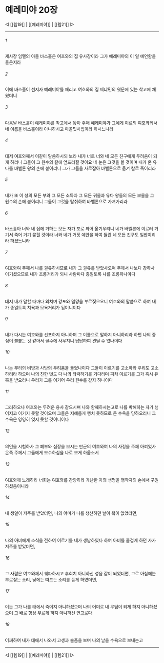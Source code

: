 ﻿# 예레미야 20장

◁ [[렘19]] | [[예레미야]] | [[렘21]] ▷
***

###### 1
제사장 임멜의 아들 바스훌은 여호와의 집 유사장이라 그가 예레미야의 이 일 예언함을 들은지라

###### 2
이에 바스훌이 선지자 예레미야를 때리고 여호와의 집 베냐민의 윗문에 있는 착고에 채웠더니

###### 3
다음날 바스훌이 예레미야를 착고에서 놓아 주매 예레미야가 그에게 이르되 여호와께서 네 이름을 바스훌이라 아니하시고 마골밋사빕이라 하시느니라

###### 4
대저 여호와께서 이같이 말씀하시되 보라 내가 너로 너와 네 모든 친구에게 두려움이 되게 하리니 그들이 그 원수의 칼에 엎드러질 것이요 네 눈은 그것을 볼 것이며 내가 온 유다를 바벨론 왕의 손에 붙이리니 그가 그들을 사로잡아 바벨론으로 옮겨 칼로 죽이리라

###### 5
내가 또 이 성의 모든 부와 그 모든 소득과 그 모든 귀물과 유다 왕들의 모든 보물을 그 원수의 손에 붙이리니 그들이 그것을 탈취하여 바벨론으로 가져가리라

###### 6
바스훌아 너와 네 집에 거하는 모든 자가 포로 되어 옮기우리니 네가 바벨론에 이르러 거기서 죽어 거기 묻힐 것이라 너와 네가 거짓 예언을 하여 들린 네 모든 친구도 일반이리라 하셨느니라

###### 7
여호와여 주께서 나를 권유하시므로 내가 그 권유를 받았사오며 주께서 나보다 강하사 이기셨으므로 내가 조롱거리가 되니 사람마다 종일토록 나를 조롱하나이다

###### 8
대저 내가 말할 때마다 외치며 강포와 멸망을 부르짖으오니 여호와의 말씀으로 하여 내가 종일토록 치욕과 모욕거리가 됨이니이다

###### 9
내가 다시는 여호와를 선포하지 아니하며 그 이름으로 말하지 아니하리라 하면 나의 중심이 불붙는 것 같아서 골수에 사무치니 답답하여 견딜 수 없나이다

###### 10
나는 무리의 비방과 사방의 두려움을 들었나이다 그들이 이르기를 고소하라 우리도 고소하리라 하오며 나의 친한 벗도 다 나의 타락하기를 기다리며 피차 이르기를 그가 혹시 유혹을 받으리니 우리가 그를 이기어 우리 원수를 갚자 하나이다

###### 11
그러하오나 여호와는 두려운 용사 같으시며 나와 함께하시는고로 나를 박해하는 자가 넘어지고 이기지 못할 것이오며 그들은 지혜롭게 행치 못하므로 큰 수욕을 당하오리니 그 수욕은 영영히 잊지 못할 것이니이다

###### 12
의인을 시험하사 그 폐부와 심장을 보시는 만군의 여호와여 나의 사정을 주께 아뢰었사온즉 주께서 그들에게 보수하심을 나로 보게 하옵소서

###### 13
여호와께 노래하라 너희는 여호와를 찬양하라 가난한 자의 생명을 행악자의 손에서 구원하셨음이니라

###### 14
내 생일이 저주를 받았더면, 나의 어미가 나를 생산하던 날이 복이 없었더면,

###### 15
나의 아비에게 소식을 전하여 이르기를 네가 생남하였다 하여 아비를 즐겁게 하던 자가 저주를 받았더면,

###### 16
그 사람은 여호와께서 훼파하시고 후회치 아니하신 성읍 같이 되었더면, 그로 아침에는 부르짖는 소리, 낮에는 떠드는 소리를 듣게 하였더면,

###### 17
이는 그가 나를 태에서 죽이지 아니하셨으며 나의 어미로 내 무덤이 되게 하지 아니하셨으며 그 배로 항상 부르게 하지 아니하신 연고로다

###### 18
어찌하여 내가 태에서 나와서 고생과 슬픔을 보며 나의 날을 수욕으로 보내는고

***
◁ [[렘19]] | [[예레미야]] | [[렘21]] ▷